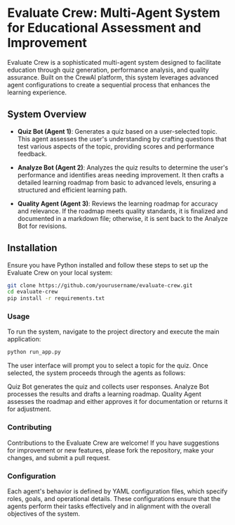 # Evaluate Crew: Multi-Agent System for Educational Assessment and Improvement

Evaluate Crew is a sophisticated multi-agent system designed to facilitate education through quiz generation, performance analysis, and quality assurance. Built on the CrewAI platform, this system leverages advanced agent configurations to create a sequential process that enhances the learning experience.

## System Overview

- **Quiz Bot (Agent 1)**: Generates a quiz based on a user-selected topic. This agent assesses the user's understanding by crafting questions that test various aspects of the topic, providing scores and performance feedback.
  
- **Analyze Bot (Agent 2)**: Analyzes the quiz results to determine the user's performance and identifies areas needing improvement. It then crafts a detailed learning roadmap from basic to advanced levels, ensuring a structured and efficient learning path.
  
- **Quality Agent (Agent 3)**: Reviews the learning roadmap for accuracy and relevance. If the roadmap meets quality standards, it is finalized and documented in a markdown file; otherwise, it is sent back to the Analyze Bot for revisions.

## Installation

Ensure you have Python installed and follow these steps to set up the Evaluate Crew on your local system:

```bash
git clone https://github.com/yourusername/evaluate-crew.git
cd evaluate-crew
pip install -r requirements.txt
```

### Usage
To run the system, navigate to the project directory and execute the main application:

```bash
python run_app.py
```
The user interface will prompt you to select a topic for the quiz. Once selected, the system proceeds through the agents as follows:

Quiz Bot generates the quiz and collects user responses.
Analyze Bot processes the results and drafts a learning roadmap.
Quality Agent assesses the roadmap and either approves it for documentation or returns it for adjustment.

### Contributing
Contributions to the Evaluate Crew are welcome! If you have suggestions for improvement or new features, please fork the repository, make your changes, and submit a pull request.

### Configuration
Each agent's behavior is defined by YAML configuration files, which specify roles, goals, and operational details. These configurations ensure that the agents perform their tasks effectively and in alignment with the overall objectives of the system.
